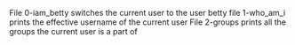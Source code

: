 File 0-iam_betty switches the current user to the user betty
file 1-who_am_i prints the effective username of the current user
File 2-groups prints all the groups the current user is a part of
